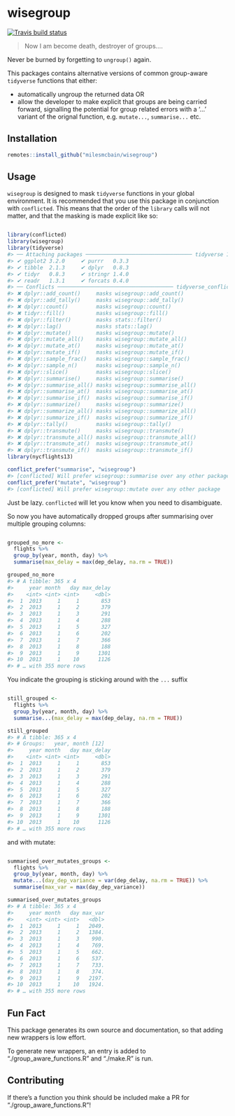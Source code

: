 
<!-- README.md is generated from README.Rmd. Please edit that file -->

# wisegroup

<!-- badges: start -->

[![Travis build
status](https://travis-ci.org/milesmcbain/wisegroup.svg?branch=master)](https://travis-ci.org/milesmcbain/wisegroup)
<!-- badges: end -->

> Now I am become death, destroyer of groups….

Never be burned by forgetting to `ungroup()` again.

This packages contains alternative versions of common group-aware
`tidyverse` functions that either:

  - automatically ungroup the returned data OR
  - allow the developer to make explicit that groups are being carried
    forward, signalling the potential for group related errors with a
    ‘…’ variant of the orignal function, e.g. `mutate...`,
    `summarise...` etc.

## Installation

``` r
remotes::install_github("milesmcbain/wisegroup")
```

## Usage

`wisegroup` is designed to mask `tidyverse` functions in your global
environment. It is recommended that you use this package in conjunction
with `conflicted`. This means that the order of the `library` calls will
not matter, and that the masking is made explicit like so:

``` r

library(conflicted)
library(wisegroup)
library(tidyverse)
#> ── Attaching packages ────────────────────────────────── tidyverse 1.2.1 ──
#> ✔ ggplot2 3.2.0     ✔ purrr   0.3.3
#> ✔ tibble  2.1.3     ✔ dplyr   0.8.3
#> ✔ tidyr   0.8.3     ✔ stringr 1.4.0
#> ✔ readr   1.3.1     ✔ forcats 0.4.0
#> ── Conflicts ───────────────────────────────────── tidyverse_conflicts() ──
#> ✖ dplyr::add_count()     masks wisegroup::add_count()
#> ✖ dplyr::add_tally()     masks wisegroup::add_tally()
#> ✖ dplyr::count()         masks wisegroup::count()
#> ✖ tidyr::fill()          masks wisegroup::fill()
#> ✖ dplyr::filter()        masks stats::filter()
#> ✖ dplyr::lag()           masks stats::lag()
#> ✖ dplyr::mutate()        masks wisegroup::mutate()
#> ✖ dplyr::mutate_all()    masks wisegroup::mutate_all()
#> ✖ dplyr::mutate_at()     masks wisegroup::mutate_at()
#> ✖ dplyr::mutate_if()     masks wisegroup::mutate_if()
#> ✖ dplyr::sample_frac()   masks wisegroup::sample_frac()
#> ✖ dplyr::sample_n()      masks wisegroup::sample_n()
#> ✖ dplyr::slice()         masks wisegroup::slice()
#> ✖ dplyr::summarise()     masks wisegroup::summarise()
#> ✖ dplyr::summarise_all() masks wisegroup::summarise_all()
#> ✖ dplyr::summarise_at()  masks wisegroup::summarise_at()
#> ✖ dplyr::summarise_if()  masks wisegroup::summarise_if()
#> ✖ dplyr::summarize()     masks wisegroup::summarize()
#> ✖ dplyr::summarize_all() masks wisegroup::summarize_all()
#> ✖ dplyr::summarize_if()  masks wisegroup::summarize_if()
#> ✖ dplyr::tally()         masks wisegroup::tally()
#> ✖ dplyr::transmute()     masks wisegroup::transmute()
#> ✖ dplyr::transmute_all() masks wisegroup::transmute_all()
#> ✖ dplyr::transmute_at()  masks wisegroup::transmute_at()
#> ✖ dplyr::transmute_if()  masks wisegroup::transmute_if()
library(nycflights13)

conflict_prefer("summarise", "wisegroup")
#> [conflicted] Will prefer wisegroup::summarise over any other package
conflict_prefer("mutate", "wisegroup")
#> [conflicted] Will prefer wisegroup::mutate over any other package
```

Just be lazy. `conflicted` will let you know when you need to
disambiguate.

So now you have automatically dropped groups after summarising over
multiple grouping columns:

``` r

grouped_no_more <-
  flights %>%
  group_by(year, month, day) %>%
  summarise(max_delay = max(dep_delay, na.rm = TRUE))

grouped_no_more
#> # A tibble: 365 x 4
#>     year month   day max_delay
#>    <int> <int> <int>     <dbl>
#>  1  2013     1     1       853
#>  2  2013     1     2       379
#>  3  2013     1     3       291
#>  4  2013     1     4       288
#>  5  2013     1     5       327
#>  6  2013     1     6       202
#>  7  2013     1     7       366
#>  8  2013     1     8       188
#>  9  2013     1     9      1301
#> 10  2013     1    10      1126
#> # … with 355 more rows
```

You indicate the grouping is sticking around with the `...` suffix

``` r

still_grouped <-
  flights %>%
  group_by(year, month, day) %>%
  summarise...(max_delay = max(dep_delay, na.rm = TRUE))

still_grouped
#> # A tibble: 365 x 4
#> # Groups:   year, month [12]
#>     year month   day max_delay
#>    <int> <int> <int>     <dbl>
#>  1  2013     1     1       853
#>  2  2013     1     2       379
#>  3  2013     1     3       291
#>  4  2013     1     4       288
#>  5  2013     1     5       327
#>  6  2013     1     6       202
#>  7  2013     1     7       366
#>  8  2013     1     8       188
#>  9  2013     1     9      1301
#> 10  2013     1    10      1126
#> # … with 355 more rows
```

and with mutate:

``` r

summarised_over_mutates_groups <-
  flights %>%
  group_by(year, month, day) %>%
  mutate...(day_dep_variance = var(dep_delay, na.rm = TRUE)) %>%
  summarise(max_var = max(day_dep_variance))

summarised_over_mutates_groups
#> # A tibble: 365 x 4
#>     year month   day max_var
#>    <int> <int> <int>   <dbl>
#>  1  2013     1     1   2049.
#>  2  2013     1     2   1384.
#>  3  2013     1     3    990.
#>  4  2013     1     4    769.
#>  5  2013     1     5    662.
#>  6  2013     1     6    537.
#>  7  2013     1     7    733.
#>  8  2013     1     8    374.
#>  9  2013     1     9   2197.
#> 10  2013     1    10   1924.
#> # … with 355 more rows
```

## Fun Fact

This package generates its own source and documentation, so that adding
new wrappers is low effort.

To generate new wrappers, an entry is added to
“./group\_aware\_functions.R” and “./make.R” is run.

## Contributing

If there’s a function you think should be included make a PR for
“./group\_aware\_functions.R”\!

